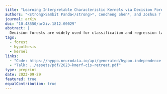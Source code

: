 ```yaml
---
title: "Learning Interpretable Characteristic Kernels via Decision Forests"
authors: "<strong>Sambit Panda</strong>*, Cencheng Shen*, and Joshua T. Vogelstein"
journal: arXiv
doi: "10.48550/arXiv.1812.00029"
abstract: |
  Decision forests are widely used for classification and regression tasks. A lesser known property of tree-based methods is that one can construct a proximity matrix from the tree(s), and these proximity matrices are induced kernels. While there has been extensive research on the applications and properties of kernels, there is relatively little research on kernels induced by decision forests. We construct Kernel Mean Embedding Random Forests (KMERF), which induce kernels from random trees and/or forests using leaf-node proximity. We introduce the notion of an asymptotically characteristic kernel, and prove that KMERF kernels are asymptotically characteristic for both discrete and continuous data. Because KMERF is data-adaptive, we suspected it would outperform kernels selected a priori on finite sample data. We illustrate that KMERF nearly dominates current state-of-the-art kernel-based tests across a diverse range of high-dimensional two-sample and independence testing settings. Furthermore, our forest-based approach is interpretable, and provides feature importance metrics that readily distinguish important dimensions, unlike other high-dimensional non-parametric testing procedures. Hence, this work demonstrates the decision forest-based kernel can be more powerful and more interpretable than existing methods, flying in the face of conventional wisdom of the trade-off between the two.
tags:
  - forest
  - hypothesis
  - kernel
links:
  - "Code: https://hyppo.neurodata.io/api/generated/hyppo.independence.kmerf#hyppo.independence.KMERF"
  - "Talk: ../assets/pdf/2023-kmerf-cis-retreat.pdf"
type: preprint
date: 2023-09-29
featured: true
equalContribution: true
---
```

